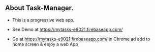 ## **About Task-Manager**. ##

* This is a progressive web app.

* See Demo at https://mytasks-e9021.firebaseapp.com/

* Go at https://mytasks-e9021.firebaseapp.com/ in Chrome ad add to home screen & enjoy a web App

